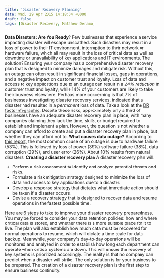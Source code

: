 ```yaml
---
title: 'Disaster Recovery Planning'
date: Wed, 29 Apr 2015 14:18:34 +0000
draft: false
tags: [Disaster Recovery, Matthew Deramo]
---
```


**Data Disasters: Are You Ready?** Few businesses that experience a service impacting disaster will escape unscathed. Such disasters may result in a loss of power to their IT environment, interruption to their network or hardware failure, which all may result in the loss of critical data as well as downtime or unavailability of key applications and IT environments. The solution? Ensuring your company has a comprehensive disaster recovery plan that is designed to minimize damages and mitigate risk. Without this, an outage can often result in significant financial losses, gaps in operations, and a negative impact on customer trust and loyalty. Loss of data and access to key applications due to an outage can result in a _24% reduction_ in customer trust and loyalty, while 14% of your customers are likely to take their business elsewhere. Perhaps more concerning is that 7% of businesses investigating disaster recovery services, indicated that a disaster had resulted in a _permanent_ loss of data. Take a look at the [DR facts Infographic](http://bit.ly/1zAJnwa). Despite these risks, approximately only a third of businesses have an adequate disaster recovery plan in place, with many companies claiming they lack the time, skills, or budget required to establish and implement a plan. However, the question is not whether a company can afford to create and put a disaster recovery plan in place, but whether they can afford not to. **What causes data outage?** According to [this report,](http://bit.ly/1zAJnwa) the most common cause of an outage is due to hardware failure (53%). This is followed by loss of power (39%) software failure (38%), data corruption (29%), and user error (26%). About 10% results from natural disasters. **Creating a disaster recovery plan** A disaster recovery plan will:

*   Perform a risk assessment to identify and analyze potential threats and risks.
*   Formulate a risk mitigation strategy designed to minimize the loss of data and access to key applications due to a disaster.
*   Develop a response strategy that dictates what immediate action should be taken if a disaster occurs.
*   Devise a recovery strategy that is designed to recover data and resume operations in the fastest possible time.

Here are [6 steps](http://bit.ly/1EGjqQh) to take to improve your disaster recovery preparedness. You may be forced to consider your data retention policies: how and where critical data is stored, and whether there is a more suitable place for it to live. The plan will also establish how much data must be recovered for normal operations to resume, which will dictate a time scale for data backup. Meanwhile, your company's day-to-day operations will be monitored and analyzed in order to establish how long each department can operate when critical systems are down. This will ensure the recovery of key systems is prioritized accordingly. The reality is that no company can predict when a disaster will strike. The only solution is for your business to be prepared. The creation of a disaster recovery plan is the first step to ensure business continuity.
